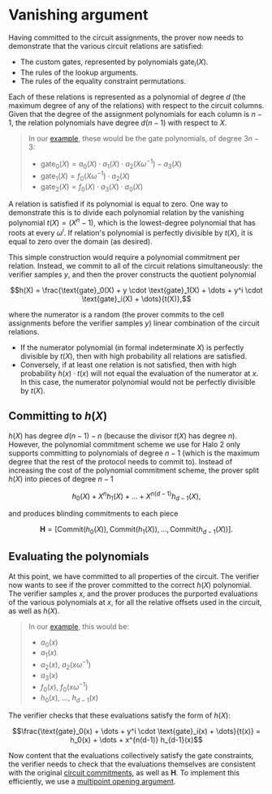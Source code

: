 # Vanishing argument

Having committed to the circuit assignments, the prover now needs to demonstrate that the
various circuit relations are satisfied:

- The custom gates, represented by polynomials $\text{gate}_i(X)$.
- The rules of the lookup arguments.
- The rules of the equality constraint permutations.

Each of these relations is represented as a polynomial of degree $d$ (the maximum degree
of any of the relations) with respect to the circuit columns. Given that the degree of the
assignment polynomials for each column is $n - 1$, the relation polynomials have degree
$d(n - 1)$ with respect to $X$.

> In our [example](../proving-system.md#example), these would be the gate polynomials, of
> degree $3n - 3$:
>
> - $\text{gate}_0(X) = a_0(X) \cdot a_1(X) \cdot a_2(X \omega^{-1}) - a_3(X)$
> - $\text{gate}_1(X) = f_0(X \omega^{-1}) \cdot a_2(X)$
> - $\text{gate}_2(X) = f_0(X) \cdot a_3(X) \cdot a_0(X)$

A relation is satisfied if its polynomial is equal to zero. One way to demonstrate this is
to divide each polynomial relation by the vanishing polynomial $t(X) = (X^n - 1)$, which
is the lowest-degree polynomial that has roots at every $\omega^i$. If relation's polynomial
is perfectly divisible by $t(X)$, it is equal to zero over the domain (as desired).

This simple construction would require a polynomial commitment per relation. Instead, we
commit to all of the circuit relations simultaneously: the verifier samples $y$, and then
the prover constructs the quotient polynomial

$$h(X) = \frac{\text{gate}_0(X) + y \cdot \text{gate}_1(X) + \dots + y^i \cdot \text{gate}_i(X) + \dots}{t(X)},$$

where the numerator is a random (the prover commits to the cell assignments before the
verifier samples $y$) linear combination of the circuit relations.

- If the numerator polynomial (in formal indeterminate $X$) is perfectly divisible by
  $t(X)$, then with high probability all relations are satisfied.
- Conversely, if at least one relation is not satisfied, then with high probability
  $h(x) \cdot t(x)$ will not equal the evaluation of the numerator at $x$. In this case,
  the numerator polynomial would not be perfectly divisible by $t(X)$.

## Committing to $h(X)$

$h(X)$ has degree $d(n - 1) - n$ (because the divisor $t(X)$ has degree $n$). However, the
polynomial commitment scheme we use for Halo 2 only supports committing to polynomials of
degree $n - 1$ (which is the maximum degree that the rest of the protocol needs to commit
to). Instead of increasing the cost of the polynomial commitment scheme, the prover split
$h(X)$ into pieces of degree $n - 1$

$$h_0(X) + X^n h_1(X) + \dots + X^{n(d-1)} h_{d-1}(X),$$

and produces blinding commitments to each piece

$$\mathbf{H} = [\text{Commit}(h_0(X)), \text{Commit}(h_1(X)), \dots, \text{Commit}(h_{d-1}(X))].$$

## Evaluating the polynomials

At this point, we have committed to all properties of the circuit. The verifier now
wants to see if the prover committed to the correct $h(X)$ polynomial. The verifier
samples $x$, and the prover produces the purported evaluations of the various polynomials
at $x$, for all the relative offsets used in the circuit, as well as $h(X)$.

> In our [example](../proving-system.md#example), this would be:
>
> - $a_0(x)$
> - $a_1(x)$
> - $a_2(x)$, $a_2(x \omega^{-1})$
> - $a_3(x)$
> - $f_0(x)$, $f_0(x \omega^{-1})$
> - $h_0(x)$, ..., $h_{d-1}(x)$

The verifier checks that these evaluations satisfy the form of $h(X)$:

$$\frac{\text{gate}_0(x) + \dots + y^i \cdot \text{gate}_i(x) + \dots}{t(x)} = h_0(x) + \dots + x^{n(d-1)} h_{d-1}(x)$$

Now content that the evaluations collectively satisfy the gate constraints, the verifier
needs to check that the evaluations themselves are consistent with the original
[circuit commitments](circuit-commitments.md), as well as $\mathbf{H}$. To implement this
efficiently, we use a [multipoint opening argument](multipoint-opening.md).
